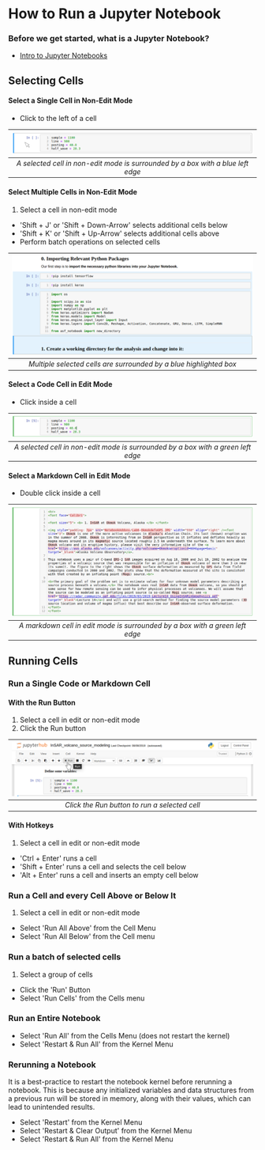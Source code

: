# How to Run a Jupyter Notebook

### Before we get started, what is a Jupyter Notebook?
- [Intro to Jupyter Notebooks](jupyter_notebook_intro.md)

## Selecting Cells
#### Select a Single Cell in Non-Edit Mode
- Click to the left of a cell

 | ![Selected cell in non-edit mode](assets/select_cell_non_edit_mode.png) | 
 |:-------------:|
 | *A selected cell in non-edit mode is surrounded by a box with a blue left edge* |
 
#### Select Multiple Cells in Non-Edit Mode
1. Select a cell in non-edit mode
- 'Shift + J' or 'Shift + Down-Arrow' selects additional cells below
- 'Shift + K' or 'Shift + Up-Arrow' selects additional cells above
- Perform batch operations on selected cells

 | ![Multpile selected cells](assets/select_mult_cells.png) | 
 |:-------------:|
 | *Multiple selected cells are surrounded by a blue highlighted box* |

#### Select a Code Cell in Edit Mode
- Click inside a cell

 | ![Selected code cell in edit mode](assets/select_cell_edit_mode.png) | 
 |:-------------:|
 | *A selected cell in non-edit mode is surrounded by a box with a green left edge* |
 
#### Select a Markdown Cell in Edit Mode
- Double click inside a cell

 | ![Markdown cell in edit mode](assets/markdown_cell_edit_mode.png) | 
 |:-------------:|
 | *A markdown cell in edit mode is surrounded by a box with a green left edge* |
 
 
## Running Cells
### Run a Single Code or Markdown Cell
#### With the Run Button
1. Select a cell in edit or non-edit mode
1. Click the Run button

 | ![Clicking the Run button to run a cell](assets/run_button.png) | 
 |:-------------:|
 | *Click the Run button to run a selected cell* |
 
#### With Hotkeys 
1. Select a cell in edit or non-edit mode
- 'Ctrl + Enter' runs a cell
- 'Shift + Enter' runs a cell and selects the cell below
- 'Alt + Enter' runs a cell and inserts an empty cell below

### Run a Cell and every Cell Above or Below It
1. Select a cell in edit or non-edit mode
- Select 'Run All Above' from the Cell Menu
- Select 'Run All Below' from the Cell menu

### Run a batch of selected cells
1. Select a group of cells
- Click the 'Run' Button
- Select 'Run Cells' from the Cells menu

### Run an Entire Notebook
- Select 'Run All' from the Cells Menu (does not restart the kernel)
- Select 'Restart & Run All' from the Kernel Menu

### Rerunning a Notebook
It is a best-practice to restart the notebook kernel before rerunning a notebook. 
This is because any initialized variables and data structures from a previous run 
will be stored in memory, along with their values, which can lead to unintended results.

- Select 'Restart' from the Kernel Menu
- Select 'Restart & Clear Output' from the Kernel Menu
- Select 'Restart & Run All' from the Kernel Menu


 
 



